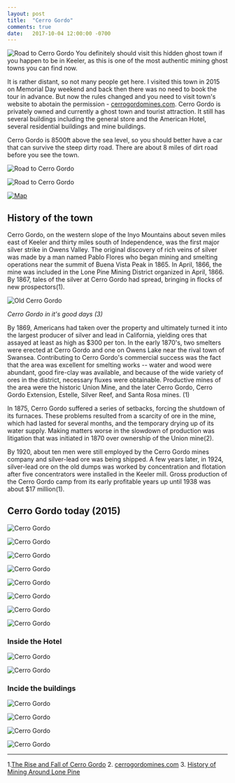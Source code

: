 ```yaml
---
layout: post
title:  "Cerro Gordo"
comments: true
date:   2017-10-04 12:00:00 -0700
---
```


![Road to Cerro Gordo][road_1]
You definitely should visit this hidden ghost town if you happen to be in Keeler, as this is one of the most authentic mining ghost towns you can find now. 

It is rather distant, so not many people get here. I visited this town in 2015 on Memorial Day weekend and back then there was no need to book the tour in advance. But now the rules changed and you need to visit town's website to abotain the permission - [cerrogordomines.com](http://cerrogordomines.com/). Cerro Gordo is privately owned and currently a ghost town and tourist attraction. It still has several buildings including the general store and the American Hotel, several residential buildings and mine buildings.

Cerro Gordo is 8500ft above the sea level, so you should better have a car that can survive the steep dirty road. There are about 8 miles of dirt road before you see the town.

![Road to Cerro Gordo][road_2]

![Road to Cerro Gordo][road_3]

[![Map][map]](https://www.google.com/maps/dir/Keeler,+CA+93530/Cerro+Gordo+Ghost+Town,+Inyo+County,+CA/)


<h2>History of the town</h2>

Cerro Gordo, on the western slope of the Inyo Mountains about seven miles east of Keeler and thirty miles south of Independence, was the first major silver strike in Owens Valley. The original discovery of rich veins of silver was made by a man named Pablo Flores who began mining and smelting operations near the summit of Buena Vista Peak in 1865.  In April, 1866, the mine was included in the Lone Pine Mining District organized in April, 1866. By 1867, tales of the silver at Cerro Gordo had spread, bringing in flocks of new prospectors(1).

![Old Cerro Gordo][old]

<i>Cerro Gordo in it's good days (3)</i>

By 1869, Americans had taken over the property and ultimately turned it into the largest producer of silver and lead in California, yielding ores that assayed at least as high as $300 per ton. In the early 1870's, two smelters were erected at Cerro Gordo and one on Owens Lake near the rival town of Swansea. Contributing to Cerro Gordo's commercial success was the fact that the area was excellent for smelting works -- water and wood were abundant, good fire-clay was available, and because of the wide variety of ores in the district, necessary fluxes were obtainable. Productive mines of the area were the historic Union Mine, and the later Cerro Gordo, Cerro Gordo Extension, Estelle, Silver Reef, and Santa Rosa mines. (1)

In 1875, Cerro Gordo suffered a series of setbacks, forcing the shutdown of its furnaces. These problems resulted from a scarcity of ore in the mine, which had lasted for several months, and the temporary drying up of its water supply. Making matters worse in the slowdown of production was litigation that was initiated in 1870 over ownership of the Union mine(2).

By 1920, about ten men were still employed by the Cerro Gordo mines company and silver-lead ore was being shipped. A few years later, in 1924, silver-lead ore on the old dumps was worked by concentration and flotation after five concentrators were installed in the Keeler mill. Gross production of the Cerro Gordo camp from its early profitable years up until 1938 was about $17 million(1).

<h2>Cerro Gordo today (2015)</h2>

![Cerro Gordo][town1]

![Cerro Gordo][town2]

![Cerro Gordo][town3]

![Cerro Gordo][town4]

![Cerro Gordo][town5]

![Cerro Gordo][town6]

![Cerro Gordo][town7]

![Cerro Gordo][town8]

<h3>Inside the Hotel</h3>

![Cerro Gordo][town9]

![Cerro Gordo][town10]

<h3>Incide the buildings</h3>

![Cerro Gordo][town11]

![Cerro Gordo][town12]

![Cerro Gordo][town13]

![Cerro Gordo][town14]


***
1.[The Rise and Fall of Cerro Gordo](http://www.legendsofamerica.com/ca-cerrogordo.html)
2. [cerrogordomines.com](http://cerrogordomines.com/)
3. [History of Mining Around Lone Pine](https://lonepinechamber.org/history/history-of-mining-around-lone-pine/)


[road_1]: {{site.url}}/assets/img/04102017-CierroGordo/04102917-cierro-gordo-1.jpg "Road to Cerro Gordo mines"
[road_2]: {{site.url}}/assets/img/04102017-CierroGordo/04102917-cierro-gordo-4.jpg "Road to Cerro Gordo mines"
[road_3]: {{site.url}}/assets/img/04102017-CierroGordo/04102917-cierro-gordo-2.jpg "Road to Cerro Gordo mines"
[old]: {{site.url}}/assets/img/04102017-CierroGordo/04102917-cierro-gordo-21.jpg "Old Cerro Gordo"
[town1]: {{site.url}}/assets/img/04102017-CierroGordo/04102917-cierro-gordo-7.jpg "Cerro Gordo"
[town2]: {{site.url}}/assets/img/04102017-CierroGordo/04102917-cierro-gordo-12.jpg "Cerro Gordo"
[town3]: {{site.url}}/assets/img/04102017-CierroGordo/04102917-cierro-gordo-6.jpg "Cerro Gordo"
[town4]: {{site.url}}/assets/img/04102017-CierroGordo/04102917-cierro-gordo-10.jpg "Cerro Gordo"
[town5]: {{site.url}}/assets/img/04102017-CierroGordo/04102917-cierro-gordo-11.jpg "Cerro Gordo"
[town6]: {{site.url}}/assets/img/04102017-CierroGordo/04102917-cierro-gordo-13.jpg "Cerro Gordo"
[town7]: {{site.url}}/assets/img/04102017-CierroGordo/04102917-cierro-gordo-14.jpg "Cerro Gordo"
[town8]: {{site.url}}/assets/img/04102017-CierroGordo/04102917-cierro-gordo-17.jpg "Cerro Gordo"
[town9]: {{site.url}}/assets/img/04102017-CierroGordo/04102917-cierro-gordo-15.jpg "Cerro Gordo"
[town10]: {{site.url}}/assets/img/04102017-CierroGordo/04102917-cierro-gordo-16.jpg "Cerro Gordo"
[town11]: {{site.url}}/assets/img/04102017-CierroGordo/04102917-cierro-gordo-19.jpg "Cerro Gordo"
[town12]: {{site.url}}/assets/img/04102017-CierroGordo/04102917-cierro-gordo-20.jpg "Cerro Gordo"
[town13]: {{site.url}}/assets/img/04102017-CierroGordo/04102917-cierro-gordo-9.jpg "Cerro Gordo"
[town14]: {{site.url}}/assets/img/04102017-CierroGordo/04102917-cierro-gordo-8.jpg "Cerro Gordo"
[map]: {{site.url}}/assets/img/04102017-CierroGordo/04102917-cierro-gordo-map.png "Cerro Gordo map"




